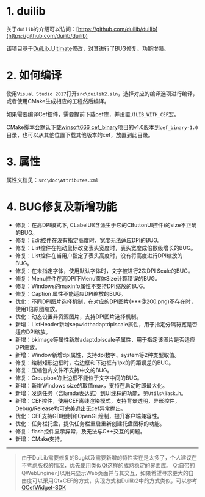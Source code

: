 # 1. duilib
关于`duilib`的介绍可以访问：[https://github.com/duilib/duilib](https://github.com/duilib/duilib)

该项目基于[DuiLib_Ultimate](https://github.com/qdtroy/DuiLib_Ultimate)修改，对其进行了BUG修复、功能增强。

# 2. 如何编译
使用`Visual Studio 2017`打开`src\duilib2.sln`，选择对应的编译选项进行编译，或者使用CMake生成相应的工程然后编译。

如果需要编译Cef控件，需要提前下载cef库，并设置`UILIB_WITH_CEF`宏。

CMake脚本会默认下载[winsoft666 cef_binary](https://github.com/winsoft666/cef_binary)项目的v1.0版本到`cef_binary-1.0`目录，也可以从其他位置下载其他版本的cef，放置到此目录。

# 3. 属性
属性文档见：`src\doc\Attributes.xml`

# 4. BUG修复及新增功能

- 修复：在高DPI模式下, CLabelUI(含派生于它的CButtonUI控件)的size不正确的BUG。
- 修复：Edit控件在没有指定高度时，宽度无法适应DPI的BUG。
- 修复：List控件在拖动鼠标改变表头宽度时，表头宽度成倍数级增长的BUG。
- 修复：List控件在当用户指定了表头高度时，没有将高度进行DPI缩放的BUG。
- 修复：在未指定字体，使用默认字体时，文字被进行2次DPI Scale的BUG。
- 修复：Menu控件在高DPI下Menu窗体Size计算错误的BUG。
- 修复：Windows的maxinfo属性不支持DPI缩放的BUG。
- 修复：Caption 属性不能适应DPI缩放的BUG。
- 优化：不同DPI图片选择机制，在对应的DPI图片(***@200.png)不存在时，使用1倍原图缩放。
- 优化：动态设置非资源图片，支持DPI图片选择机制。
- 新增：ListHeader新增sepwidthadaptdpiscale属性，用于指定分隔符宽是否适应DPI缩放。
- 新增：bkimage等属性新增adaptdpiscale子属性，用于指定该图片是否适应DPI缩放。
- 新增：Window新增dpi属性，支持dpi数字、system等2种类型取值。
- 修复：绘制矩形边框时，右边框和下边框有1px的间距误差的BUG。
- 修复：压缩包内文件不支持中文的BUG。
- 修复：Groupbox的上边框不能位于文字中间的BUG。
- 新增：新增Windows size的取值max，支持在启动时即最大化。
- 新增：发送任务（含lamda表达式）到UI线程的功能，见`Utils\Task.h`。
- 新增：CEF控件，使用CEF离线渲染模式，支持背景透明，异形控件，Debug/Release均可完美退出无cef异常抛出。
- 优化：CEF支持GDI绘制和OpenGL绘制，提升客户端兼容性。
- 优化：任务栏托盘，提供任务栏重启重新创建托盘图标的功能。
- 修复：flash控件显示异常，及无法与C++交互的问题。
- 新增：CMake支持。

---

> 由于DuiLib需要修复的Bug以及需要新增的特性实在是太多了，个人建议在不考虑版权的情况，优先使用类似Qt这样的成熟稳定的界面库。
Qt自带的QWebEngine可以用来显示Web页面并与其交互，如果希望寻求更大的自由度可以采用Qt+CEF的方式，实现方式和Duilib2中的方式类似，可以参考[QCefWidget-SDK](https://github.com/winsoft666/QCefWidget-SDK)